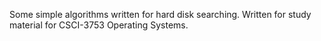 Some simple algorithms written for hard disk searching.
Written for study material for CSCI-3753 Operating Systems.
